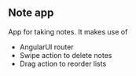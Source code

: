 ## Note app

App for taking notes. It makes use of

* AngularUI router
* Swipe action to delete notes
* Drag action to reorder lists
